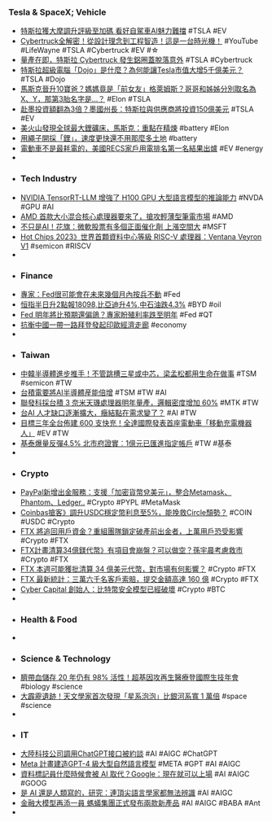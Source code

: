 ### Tesla & SpaceX; Vehicle
- [特斯拉獲大摩調升評級至加碼 看好自駕車AI魅力難擋](https://www.worldjournal.com/wj/story/121551/7430849) #TSLA #EV
- [Cybertruck全解密！從設計理念到工程智造！這是一台時光機！](https://www.youtube.com/watch?v=f9GbmHWoH7I) #YouTube #LifeWayne #TSLA #Cybertruck #EV #☆
- [量產在即，特斯拉 Cybertruck 發生鋁圈蓋脫落意外](https://www.inside.com.tw/article/32763-tesla-cybertruck-wheel-cover-flies-off-in-traffic-as-production-looms) #TSLA #Cybertruck
- [特斯拉超級電腦「Dojo」是什麼？為何能讓Tesla市值大增5千億美元？](https://www.bnext.com.tw/article/76673/tesla-dojo) #TSLA #Dojo
- [馬斯克晉升10寶爸？媽媽竟是「前女友」格萊姆斯？哥哥和姊姊分別取名為X、Y，那第3胎名字是...？](https://www.tatlerasia.com/lifestyle/entertainment/elon-musk-grimes-new-baby-zh-hant) #Elon #TSLA
- [赴墨投資額翻為3倍？墨國州長：特斯拉與供應商將投資150億美元](https://news.cnyes.com/news/id/5321871) #TSLA #EV
- [美火山發現全球最大鋰礦床，馬斯克：重點在精煉](https://technews.tw/2023/09/12/the-world-largest-lithium-deposit-discovered-in-the-us/) #battery #Elon
- [用繩子開採「鋰」，速度更快還不用那麼多土地](https://technews.tw/2023/09/12/lithium-production-on-string/) #battery
- [電動車不是最耗電的，美國RECS家戶用電排名第一名結果出爐](https://news.u-car.com.tw/news/article/76141) #EV #energy
-
- ### Tech Industry
- [NVIDIA TensorRT-LLM 增強了 H100 GPU 大型語言模型的推論能力](https://news.xfastest.com/nvidia/131959/nvidia-tensorrt-llm-h100-gpu/) #NVDA #GPU #AI
- [AMD 首款大小混合核心處理器要來了，搶攻輕薄型筆電市場](https://technews.tw/2023/09/12/amds-first-large-and-small-mixed-core-processor-is-coming/) #AMD
- [不只是AI！花旗：微軟股票有多個正面催化劑 上漲空間大](https://news.cnyes.com/news/id/5321345) #MSFT
- [Hot Chips 2023》世界首顆資料中心等級 RISC-V 處理器：Ventana Veyron V1](https://technews.tw/2023/09/12/ventana-microsystems-ventana-veyron-v1/) #semicon #RISCV
-
- ### Finance
- [專家：Fed很可能會在未來幾個月內按兵不動](https://news.cnyes.com/news/id/5322041) #Fed
- [恒指半日升2點報18098,比亞迪升4%,中石油跌4.3%](https://news.cnyes.com/news/id/5321917) #BYD #oil
- [Fed 明年將比預期還偏鴿？專家盼殖利率跌至明年](https://finance.technews.tw/2023/09/11/experts-predict-yields-will-fall-until-next-year/) #Fed #QT
- [抗衡中國一帶一路拜登發起印歐經濟走廊](https://news.ustv.com.tw/newsdetail/20230911A126) #economy
-
- ### Taiwan
- [中韓半導體進步推手！不管跳槽三星或中芯，梁孟松都用生命在做事](https://technews.tw/2023/09/11/former-tsmc-employees-become-smic-key-man/) #TSM #semicon #TW
- [台積電要將AI半導體産能倍增](https://zh.cn.nikkei.com/industry/itelectric-appliance/53489-2023-09-12-09-08-40.html) #TSM #TW #AI
- [聯發科採台積 3 奈米天璣處理器明年量產，邏輯密度增加 60%](https://technews.tw/2023/09/12/mediatek-announces-first-tsmc-3nm-soc/) #MTK #TW
- [台AI 人才缺口逐漸擴大，癥結點在需求變了？](https://technews.tw/2023/09/11/ai-talent/) #AI #TW
- [目標三年全台佈建 600 支快充！全達國際發表首座電動車「移動充電機器人」](https://finance.technews.tw/2023/09/12/e-hero/) #EV #TW
- [基泰爆量反彈4.5% 北市府證實︰1億元已匯進指定帳戶](https://news.ustv.com.tw/newsdetail/20230912A001024) #TW #基泰
-
- ### Crypto
- [PayPal新增出金服務：支援「加密貨幣兌美元」，整合Metamask、Phantom、Ledger..](https://www.blocktempo.com/paypal-supports-crypto-with-on-and-off-ramps/) #Crypto #PYPL #MetaMask
- [Coinbas搶客》調升USDC穩定幣利息至5%，能挽救Circle頹勢？](https://www.blocktempo.com/coinbase-raise-usdc-interest-apy-to-5-percent/) #COIN #USDC #Crypto
- [FTX 將追回用戶資金？重組團隊鎖定破產前出金者，上萬用戶恐受影響](https://abmedia.io/ftx-eyed-on-customer-clawbacks) #Crypto #FTX
- [FTX計畫清算34億鎂代幣》有項目會崩盤？可以做空？孫宇晨考慮救市](https://www.blocktempo.com/ftx-holds-a-total-of-approximately-3-4-billion-in-crypto-assets/) #Crypto #FTX
- [FTX 本週可能獲批清算 34 億美元代幣，對市場有何影響？](https://blockcast.it/2023/09/11/sol-falls-amid-fears-of-ftx-dump-but-theres-a-catch/) #Crypto #FTX
- [FTX 最新統計：三萬六千名客戶索賠，提交金額高達 160 億](https://abmedia.io/ftx-claim-stats) #Crypto #FTX
- [Cyber Capital 創始人：比特幣安全模型已經破壞](https://followin.io/zh-Hant/feed/6124720/ZnJvbT1pb3NzaGFyZSZpYz1GN0ZXckImdHM9MTY5NDQxNjE5NTg2MCZ0aW1lem9uZT04) #Crypto #BTC
-
- ### Health & Food
-
- ### Science & Technology
- [臍帶血儲存 20 年仍有 98% 活性！超基因攻再生醫療登國際生技年會](https://technews.tw/2023/09/11/cord-blood-storage/) #biology #science
- [大霹靂遺跡！天文學家首次發現「星系泡泡」比銀河系寬 1 萬倍](https://www.inside.com.tw/article/32762-Baryon-Acoustic-Oscillation) #space #science
-
- ### IT
- [大陸科技公司調用ChatGPT接口被約談](https://www.epochtimes.com/b5/23/9/11/n14071656.htm) #AI #AIGC #ChatGPT
- [Meta 計畫建造GPT-4 級大型自然語言模型](https://www.cool3c.com/article/199003) #META #GPT #AI #AIGC
- [資料標記員什麼時候會被 AI 取代？Google：現在就可以上場](https://technews.tw/2023/09/12/when-will-ai-annotators-replace-humans/) #AI #AIGC #GOOG
- [是 AI 還是人類寫的，研究：連頂尖語言學家都無法辨識](https://technews.tw/2023/09/12/ai-writing-can-not-tell-from-human-writer/) #AI #AIGC
- [金融大模型再添一員 螞蟻集團正式發布兩款新產品](https://m.cnyes.com/news/id/5320285) #AI #AIGC #BABA #Ant
-